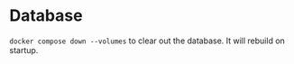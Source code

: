 # Database

`docker compose down --volumes` to clear out the database. It will rebuild on startup.


